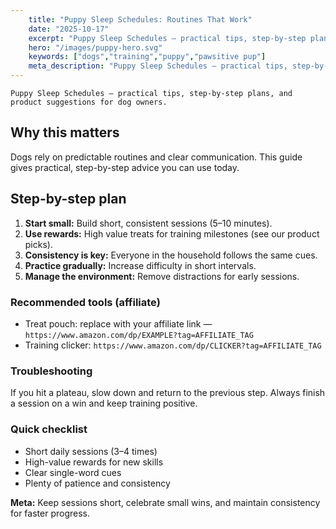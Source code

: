 ```yaml
---
    title: "Puppy Sleep Schedules: Routines That Work"
    date: "2025-10-17"
    excerpt: "Puppy Sleep Schedules — practical tips, step-by-step plans, and product suggestions for dog owners."
    hero: "/images/puppy-hero.svg"
    keywords: ["dogs","training","puppy","pawsitive pup"]
    meta_description: "Puppy Sleep Schedules — practical tips, step-by-step plans, and product suggestions for dog owners."
---
```


    Puppy Sleep Schedules — practical tips, step-by-step plans, and product suggestions for dog owners.

## Why this matters
Dogs rely on predictable routines and clear communication. This guide gives practical, step-by-step advice you can use today.

## Step-by-step plan
1. **Start small:** Build short, consistent sessions (5–10 minutes).
2. **Use rewards:** High value treats for training milestones (see our product picks).
3. **Consistency is key:** Everyone in the household follows the same cues.
4. **Practice gradually:** Increase difficulty in short intervals.
5. **Manage the environment:** Remove distractions for early sessions.

### Recommended tools (affiliate)
- Treat pouch: replace with your affiliate link — `https://www.amazon.com/dp/EXAMPLE?tag=AFFILIATE_TAG`
- Training clicker: `https://www.amazon.com/dp/CLICKER?tag=AFFILIATE_TAG`

### Troubleshooting
If you hit a plateau, slow down and return to the previous step. Always finish a session on a win and keep training positive.

### Quick checklist
- Short daily sessions (3–4 times)
- High-value rewards for new skills
- Clear single-word cues
- Plenty of patience and consistency

**Meta:** Keep sessions short, celebrate small wins, and maintain consistency for faster progress.

